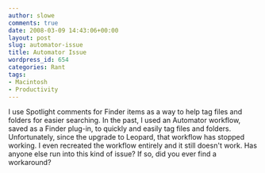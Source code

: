 ```yaml
---
author: slowe
comments: true
date: 2008-03-09 14:43:06+00:00
layout: post
slug: automator-issue
title: Automator Issue
wordpress_id: 654
categories: Rant
tags:
- Macintosh
- Productivity
---
```


I use Spotlight comments for Finder items as a way to help tag files and folders for easier searching. In the past, I used an Automator workflow, saved as a Finder plug-in, to quickly and easily tag files and folders. Unfortunately, since the upgrade to Leopard, that workflow has stopped working. I even recreated the workflow entirely and it still doesn't work. Has anyone else run into this kind of issue? If so, did you ever find a workaround?
